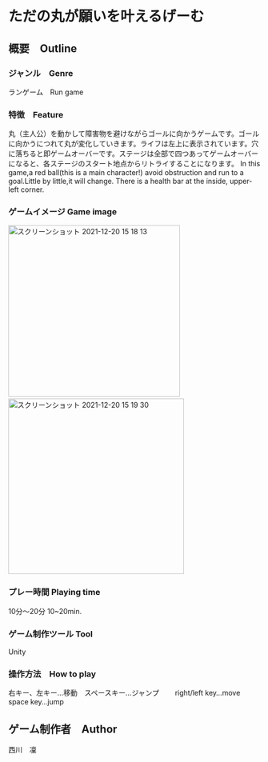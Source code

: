# ただの丸が願いを叶えるげーむ
## 概要　Outline
### ジャンル　Genre  
ランゲーム　Run game
### 特徴　Feature
丸（主人公）を動かして障害物を避けながらゴールに向かうゲームです。ゴールに向かうにつれて丸が変化していきます。ライフは左上に表示されています。穴に落ちると即ゲームオーバーです。ステージは全部で四つあってゲームオーバーになると、各ステージのスタート地点からリトライすることになります。
In this game,a red ball(this is a main character!) avoid obstruction and run to a goal.Little by little,it will change. There is a health bar at the inside, upper-left corner.
### ゲームイメージ Game image
<img width="343" alt="スクリーンショット 2021-12-20 15 18 13" src="https://user-images.githubusercontent.com/77057905/148188955-2ffab15f-6ef5-41bc-ab11-dae9bb47af92.png">　<img width="351" alt="スクリーンショット 2021-12-20 15 19 30" src="https://user-images.githubusercontent.com/77057905/148189690-05c31323-f982-44b0-9ba9-bd5acc5c9043.png">

### プレー時間 Playing time
10分〜20分
10~20min.
### ゲーム制作ツール Tool
Unity
### 操作方法　How to play
右キー、左キー…移動　スペースキー…ジャンプ　　
right/left key…move　space key…jump
## ゲーム制作者　Author
西川　凜
